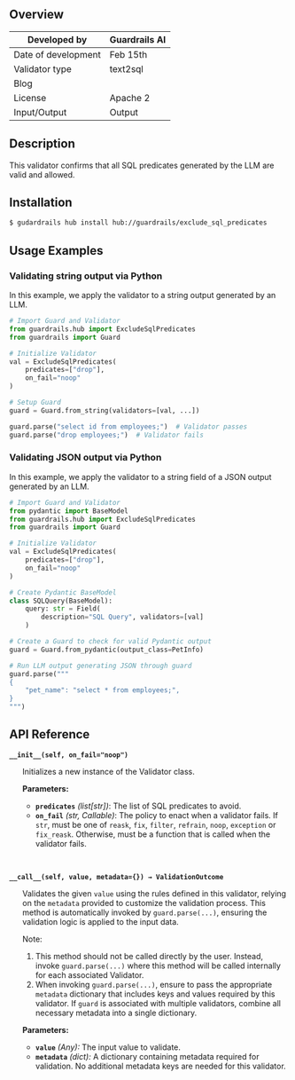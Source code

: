 ## Overview

| Developed by | Guardrails AI |
| --- | --- |
| Date of development | Feb 15th |
| Validator type | text2sql |
| Blog |  |
| License | Apache 2 |
| Input/Output | Output |

## Description

This validator confirms that all SQL predicates generated by the LLM are valid and allowed.

## Installation

```bash
$ gudardrails hub install hub://guardrails/exclude_sql_predicates
```

## Usage Examples

### Validating string output via Python

In this example, we apply the validator to a string output generated by an LLM.

```python
# Import Guard and Validator
from guardrails.hub import ExcludeSqlPredicates
from guardrails import Guard

# Initialize Validator
val = ExcludeSqlPredicates(
	predicates=["drop"],
	on_fail="noop"
)

# Setup Guard
guard = Guard.from_string(validators=[val, ...])

guard.parse("select id from employees;")  # Validator passes
guard.parse("drop employees;")  # Validator fails
```

### Validating JSON output via Python

In this example, we apply the validator to a string field of a JSON output generated by an LLM.

```python
# Import Guard and Validator
from pydantic import BaseModel
from guardrails.hub import ExcludeSqlPredicates
from guardrails import Guard

# Initialize Validator
val = ExcludeSqlPredicates(
	predicates=["drop"],
	on_fail="noop"
)

# Create Pydantic BaseModel
class SQLQuery(BaseModel):
    query: str = Field(
        description="SQL Query", validators=[val]
    )

# Create a Guard to check for valid Pydantic output
guard = Guard.from_pydantic(output_class=PetInfo)

# Run LLM output generating JSON through guard
guard.parse("""
{
    "pet_name": "select * from employees;",
}
""")
```

## API Reference

**`__init__(self, on_fail="noop")`**
<ul>

Initializes a new instance of the Validator class.

**Parameters:**

- **`predicates`** _(list[str])_: The list of SQL predicates to avoid.
- **`on_fail`** *(str, Callable)*: The policy to enact when a validator fails. If `str`, must be one of `reask`, `fix`, `filter`, `refrain`, `noop`, `exception` or `fix_reask`. Otherwise, must be a function that is called when the validator fails.

</ul>

<br>

**`__call__(self, value, metadata={}) → ValidationOutcome`**

<ul>

Validates the given `value` using the rules defined in this validator, relying on the `metadata` provided to customize the validation process. This method is automatically invoked by `guard.parse(...)`, ensuring the validation logic is applied to the input data.

Note:

1. This method should not be called directly by the user. Instead, invoke `guard.parse(...)` where this method will be called internally for each associated Validator.
2. When invoking `guard.parse(...)`, ensure to pass the appropriate `metadata` dictionary that includes keys and values required by this validator. If `guard` is associated with multiple validators, combine all necessary metadata into a single dictionary.

**Parameters:**

- **`value`** *(Any):* The input value to validate.
- **`metadata`** *(dict):* A dictionary containing metadata required for validation. No additional metadata keys are needed for this validator.

</ul>
